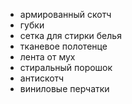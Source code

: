 - армированный скотч
- губки
- сетка для стирки белья
- тканевое полотенце
- лента от мух
- стиральный порошок
- антискотч
- виниловые перчатки